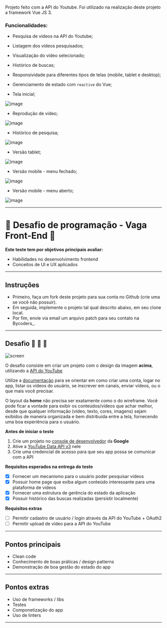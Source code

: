 Projeto feito com a API do Youtube.
Foi utilizado na realização deste projeto a framework Vue JS 3.


### Funcionalidades:

- Pesquisa de vídeos na API do Youtube;
- Listagem dos vídeos pesquisados;
- Visualização do vídeo selecionado;
- Histórico de buscas;
- Responsividade para diferentes tipos de telas (mobile, tablet e desktop);
- Gerenciamento de estado com `reactive` do Vue;


- Tela inicial;

![image](https://user-images.githubusercontent.com/39412587/216286380-1305394e-92f4-4d70-b3ee-e7f1faf919cf.png)

- Reprodução de vídeo;

![image](https://user-images.githubusercontent.com/39412587/216287553-f590b6f1-191b-4e61-be43-1196e8075448.png)

- Histórico de pesquisa;

![image](https://user-images.githubusercontent.com/39412587/216288282-17d37bb8-9133-4bbc-9c83-a001ed6c43e5.png)

- Versão tablet;

![image](https://user-images.githubusercontent.com/39412587/216288558-f2542e50-7705-4ddb-950a-9726d8b97518.png)

- Versão mobile - menu fechado;

![image](https://user-images.githubusercontent.com/39412587/216288833-f0ab5eba-1324-4222-8c26-f61160a02a5a.png)

- Versão mobile - menu aberto;

![image](https://user-images.githubusercontent.com/39412587/216289117-1c33bd65-1b97-41d7-8c5c-f569a1d2b477.png)


---------------------------------------------------------------------------------------------------------------

# 🏁 Desafio de programação - Vaga Front-End 🏁

**Este teste tem por objetivos principais avaliar:**

- Habilidades no desenvolvimento frontend
- Conceitos de UI e UX aplicados

****

## Instruções

- Primeiro, faça um fork deste projeto para sua conta no Github (crie uma se você não possuir).
- Em seguida, implemente o projeto tal qual descrito abaixo, em seu clone local.
- Por fim, envie via email um arquivo patch para seu contato na Bycoders_.

****

## Desafio 🚀 🚀 🚀

![screen](/image.png)

O desafio consiste em criar um projeto com o design da imagem **acima**, utilizando a [API do YouTube](https://developers.google.com/youtube/v3)

Utilize a [documentação](https://developers.google.com/youtube/v3/docs) para se orientar em como criar uma conta, logar no app, listar os vídeos do usuário, se inscrever em canais, enviar vídeos, ou o que mais você precisar.

O layout da **home** não precisa ser exatamente como o do wireframe. Você pode ficar a vontade para exibir os conteúdos/vídeos que achar melhor, desde que qualquer informação (vídeo, texto, cores, imagens) sejam exibidos de maneira organizada e bem distribuida entre a tela, fornecendo uma boa experiência para o usuário.

**Antes de iniciar o teste**
1. Crie um projeto no [console de desenvolvedor](https://console.developers.google.com/projectcreate) da **Google**
2. Ative a [YouTube Data API v3](https://console.developers.google.com/apis/api/youtube.googleapis.com/overview) nele
3. Crie uma credencial de acesso para que seu app possa se comunicar com a API

**Requisitos esperados na entrega do teste**

- [x] Fornecer um mecanismo para o usuário poder pesquisar vídeos
- [x] Possuir home page que exiba algum conteúdo interessante para uma plataforma de vídeos
- [x] Fornecer uma estrutura de gerência do estado da aplicação
- [x] Possuir histórico das buscas realizadas (persistir localmente)

**Requisitos extras** 

- [ ] Permitir cadastro de usuário / login através da API do YouTube + OAuth2
- [ ] Permitir upload de vídeo para a API do YouTube

****

## Pontos principais

- Clean code
- Conhecimento de boas práticas / design patterns
- Demonstração de boa gestão do estado do app

****

## Pontos extras
- Uso de frameworks / libs
- Testes
- Componetização do app
- Uso de linters
****
